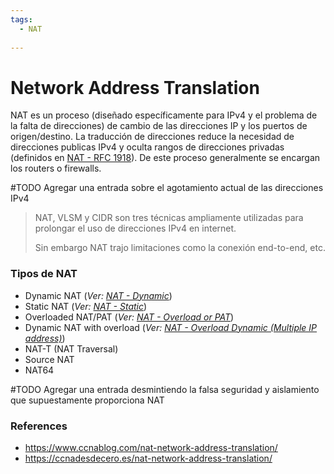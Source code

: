 ```yaml
---
tags:
  - NAT
  
---
```


# Network Address Translation
NAT es un proceso (diseñado específicamente para IPv4 y el problema de la falta de direcciones) de cambio de las direcciones IP y los puertos de origen/destino. La traducción de direcciones reduce la necesidad de direcciones publicas IPv4 y oculta rangos de direcciones privadas (definidos en [NAT - RFC 1918](NAT%20-%20RFC%201918.md)). De este proceso generalmente se encargan los routers o firewalls. 

#TODO Agregar una entrada sobre el agotamiento actual de las direcciones IPv4

> NAT, VLSM y CIDR son tres técnicas ampliamente utilizadas para prolongar el uso de direcciones IPv4 en internet.
> 
> Sin embargo NAT trajo limitaciones como la conexión end-to-end, etc.

### Tipos de NAT
- Dynamic NAT (_Ver: [NAT - Dynamic](NAT%20-%20Dynamic.md)_)
- Static NAT (_Ver: [NAT - Static](NAT%20-%20Static.md)_)
- Overloaded NAT/PAT (_Ver: [NAT - Overload or PAT](NAT%20-%20Overload%20or%20PAT.md)_)
- Dynamic NAT with overload (_Ver: [NAT - Overload Dynamic (Multiple IP address)](NAT%20-%20Overload%20Dynamic%20(Multiple%20IP%20address).md)_)
- NAT-T (NAT Traversal)
- Source NAT
- NAT64


#TODO Agregar una entrada desmintiendo la falsa seguridad y aislamiento que supuestamente proporciona NAT

### References
- https://www.ccnablog.com/nat-network-address-translation/
- https://ccnadesdecero.es/nat-network-address-translation/